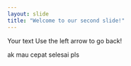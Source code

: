 ```yaml
---
layout: slide
title: "Welcome to our second slide!"
---
```

Your text
Use the left arrow to go back!

ak 
mau
cepat
selesai
pls
